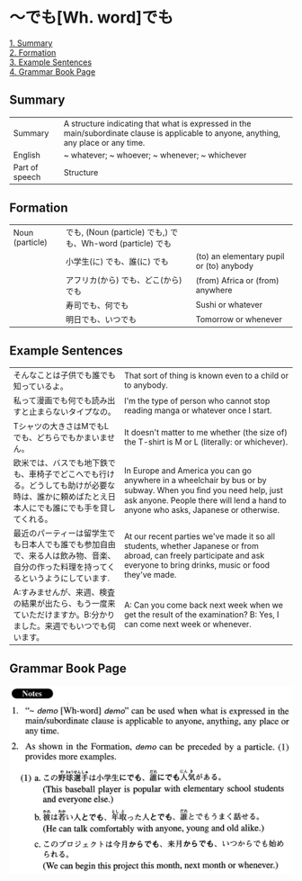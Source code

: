 # ～でも[Wh. word]でも

[1. Summary](#summary)<br>
[2. Formation](#formation)<br>
[3. Example Sentences](#example-sentences)<br>
[4. Grammar Book Page](#grammar-book-page)<br>


## Summary

<table><tr>   <td>Summary</td>   <td>A structure indicating that what is expressed in the main/subordinate clause is applicable to anyone, anything, any place or any time.</td></tr><tr>   <td>English</td>   <td>~ whatever; ~ whoever; ~ whenever; ~ whichever</td></tr><tr>   <td>Part of speech</td>   <td>Structure</td></tr></table>

## Formation

<table class="table"><tbody><tr class="tr head"><td class="td"><span class="bold">Noun (particle)</span> </td><td class="td">でも, <span>(Noun (particle) でも,)</span> <span class="concept">でも</span><span>、Wh-word (particle)</span> <span class="concept">でも</span></td><td class="td"></td></tr><tr class="tr"><td class="td"></td><td class="td"><span>小学生(に)</span> <span class="concept">でも</span><span>、誰(に)</span> <span class="concept">でも</span></td><td class="td"><span>(to) an elementary pupil or (to) anybody</span></td></tr><tr class="tr"><td class="td"></td><td class="td"><span>アフリカ(から)</span> <span class="concept">でも</span><span>、どこ(から)</span> <span class="concept">でも</span></td><td class="td"><span>(from) Africa or (from) anywhere</span></td></tr><tr class="tr"><td class="td"></td><td class="td"><span>寿司</span><span class="concept">でも</span><span>、何</span><span class="concept">でも</span></td><td class="td"><span>Sushi or whatever</span></td></tr><tr class="tr"><td class="td"></td><td class="td"><span>明日</span><span class="concept">でも</span><span>、いつ</span><span class="concept">でも</span></td><td class="td"><span>Tomorrow or whenever</span></td></tr></tbody></table>

## Example Sentences

<table><tr>   <td>そんなことは子供でも誰でも知っているよ。</td>   <td>That sort of thing is known even to a child or to anybody.</td></tr><tr>   <td>私って漫画でも何でも読み出すと止まらないタイプなの。</td>   <td>I'm the type of person who cannot stop reading manga or whatever once I start.</td></tr><tr>   <td>Tシャツの大きさはMでもLでも、どちらでもかまいません。</td>   <td>It doesn't matter to me whether (the size of) the T-shirt is M or L (literally: or whichever).</td></tr><tr>   <td>欧米では、バスでも地下鉄でも、車椅子でどこへでも行ける。どうしても助けが必要な時は、誰かに頼めばたとえ日本人にでも誰にでも手を貸してくれる。</td>   <td>In Europe and America you can go anywhere in a wheelchair by bus or by subway. When you ﬁnd you need help, just ask anyone. People there will lend a hand to anyone who asks, Japanese or otherwise.</td></tr><tr>   <td>最近のパーティーは留学生でも日本人でも誰でも参加自由で、来る人は飲み物、音楽、自分の作った料理を持ってくるというようにしています.</td>   <td>At our recent parties we've made it so all students, whether Japanese or from abroad, can freely participate and ask everyone to bring drinks, music or food they've made.</td></tr><tr>   <td>A:すみませんが、来週、検査の結果が出たら、もう一度来ていただけますか。B:分かりました。来週でもいつでも伺います。</td>   <td>A: Can you come back next week when we get the result of the examination? B: Yes, I can come next week or whenever.</td></tr></table>

## Grammar Book Page

![](../img/AdvancedでもWh-Wordでも.png)

